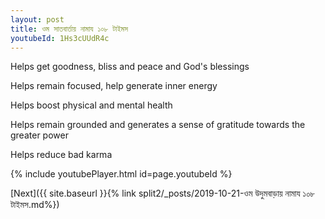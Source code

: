 ```yaml
---
layout: post
title: ওম সাতবার্তায় নামায ১০৮ টাইমস
youtubeId: 1Hs3cUUdR4c
---
```

 
 
Helps get goodness, bliss and peace and God's blessings
 
Helps remain focused, help generate inner energy 
 
Helps boost physical and mental health 
 
Helps remain grounded and generates a sense of gratitude towards the greater power 
 
Helps reduce bad karma
 
 
 
 


{% include youtubePlayer.html id=page.youtubeId %}
 
[Next]({{ site.baseurl }}{% link  split2/_posts/2019-10-21-ওম উদুমবাড়ায় নামায ১০৮ টাইমস.md%})
 
